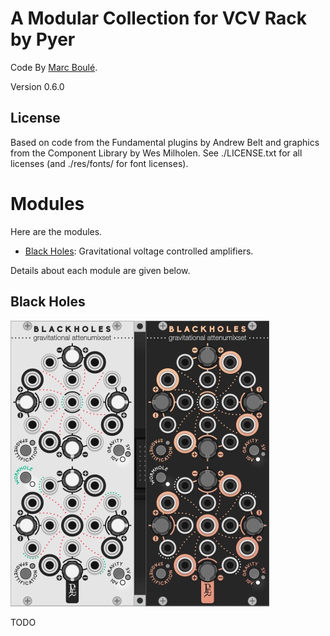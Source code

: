# A Modular Collection for VCV Rack by Pyer

Code By [Marc Boulé](https://github.com/MarcBoule).

Version 0.6.0

[//]: # (!!!!!UPDATE VERSION NUMBER IN MAKEFILE ALSO!!!!!)


## License

Based on code from the Fundamental plugins by Andrew Belt and graphics from the Component Library by Wes Milholen. See ./LICENSE.txt for all licenses (and ./res/fonts/ for font licenses).



# Modules <a id="modules"></a>

Here are the modules.

* [Black Holes](#blackholes): Gravitational voltage controlled amplifiers.

Details about each module are given below.



## Black Holes <a id="blackholes"></a>

![IM](res/img/BlackHoles.jpg)

TODO
